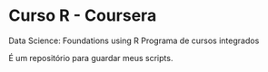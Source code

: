 
# Curso R - Coursera
Data Science: Foundations using R Programa de cursos integrados

<!-- badges: start -->
<!-- badges: end -->

É um repositório para guardar meus scripts.

